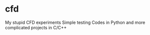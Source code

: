 # cfd
My stupid CFD experiments
Simple testing Codes in Python and more complicated projects in C/C++
